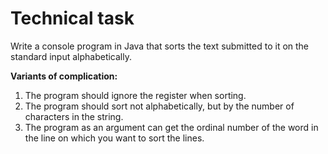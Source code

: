 # Technical task
Write a console program in Java that sorts the text submitted to it on the standard input alphabetically.

**Variants of complication:**
1. The program should ignore the register when sorting.
2. The program should sort not alphabetically, but by the number of characters in the string.
3. The program as an argument can get the ordinal number of the word in the line on which you want to sort the lines.
